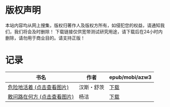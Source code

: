 # 版权声明

本站内容均从网上搜集，版权归著作人及版权方所有，如侵犯您的权益，请通知我们，我们将会及时删除！ 下载链接仅供宽带测试研究用途，请下载后在24小时内删除，请勿用于商业目的。请支持正版！

# 记录

| 书名 | 作者 | epub/mobi/azw3 |
| --- | --- | --- |
| [危险地活着 (点击查看图片)](https://www.dushupai.com/attachment/2024/06/06/b7462f7d6da0d434.jpg) | 汉斯・舒茨 | [下载](https://url89.ctfile.com/f/31084289-1357030033-74b617?p=8866) |
| [敢问路在何方 (点击查看图片)](https://www.dushupai.com/attachment/2024/06/02/1d73cd607355fa45.jpg) | 杨洁 | [下载](https://url89.ctfile.com/f/31084289-1357012768-569107?p=8866) |
